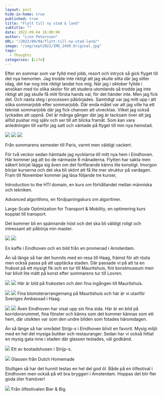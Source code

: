 ```yaml
---
layout: post
hide-in-home: true
published: true
title: "Flytt till ny stad & land"
subtitle: ""
date: 2022-09-04 16:00:00
author: "Linn Petersson"
URL: "/2022/09/04/flytt-till-ny-stad-land/"
image: "/img/sept2022/IMG_2499_Original.jpg"
tags:
  - Thoughts
categories: [Life]
---
```


Efter en sommar som var fylld med jobb, resort och intryck så gick flyget till det nya hemorten. Jag trodde inte riktigt att jag skulle sitta där jag sitter idag, det har nog inte riktigt landat hos mig. När jag i oktober fyllde i ansökan med tio olika skolor för att studera utomlands så trodde jag inte riktigt att jag skulle få mitt första hands val, för det händer inte. Men jag fick det. Och nästa steg i processen påbörjades. Samtidigt var jag mitt upp i att söka sommarjobb efter sommarjobb. Där enda målet var att jag ville ha ett teknisk sommarjobb där jag fick chansen att utvecklas. Vilket jag också lyckades att uppnå. Det är många gånger där jag är tacksam över att jag alltid pushar mig själv och ser till att blicka framåt. Som kan vara anledningen till varför jag satt och väntade på flyget till min nya hemstad.

![](/img/sept2022/IMG_1698_Original.jpg)
![](/img/sept2022/IMG_2949_Original.jpg)
![](/img/sept2022/IMG_1425_Original.jpg)

Från sommarens semester till Paris, varmt men väldigt vackert.

För två veckor sedan hämtade jag nycklarna till mitt nya hem i Eindhoven. Här kommer jag att bo de närmaste 6 månaderna. Flytten har sakta men säkert börjat lägga sig även om det fortfarande känns lite konstigt. Imorgon börjar kurserna och det ska bli skönt att få lite mer struktur på vardagen. Fram till November kommer jag läsa följande tre kurser,

Introduction to the HTI domain, en kurs om förhållandet mellan människa och tekniken.

Advanced algorithms, en fördjupningskurs om algoritmer.

Large-Scale Optimization for Transport & Mobility, en optimering kurs kopplat till transport.

Det kommer bli en spännande höst och det ska bli väldigt roligt och intressant att påbörja min master.

![](/img/sept2022/IMG_2586_Original.jpg)
![](/img/sept2022/DSC06994_Original.jpg)

En kaffe i Eindhoven och en bild från en promenad i Amsterdam.

Än så länge så har det hunnits med en resa till Haag, främst för att rösta men också passa på att upptäcka staden. Där passade vi på att ta en frukost på ett mysigt fik och en tur till Mauritshuis, fint konstmuseum men har blivit lite mätt på konst efter sommarens tur till Lovren.

![](/img/sept2022/IMG_2372_Original.jpg)
![](/img/sept2022/DSC07081_Original.jpg)
Här är bild på frukosten och den fina ingången till Mauritshuis.

![](/img/sept2022/IMG_2390_Original.jpg)
![](/img/sept2022/IMG_2496_Original.jpg)
Fina blomsterarrangemang på Mauritshuis och här är vi utanför Sveriges Ambassad i Haag.

![](/img/sept2022/IMG_2320_Original.jpg)
![](/img/sept2022/IMG_2514_Original.jpg)
Även Eindhoven har visat upp sin fina sida. Här är en bild på korridorsrummet, fina fönster och känns som det kommer kännas som ett hem, där utsikten var som den undre bilden som fotades häromdagen.

Än så länge så har området Strijp-s i Eindhoven blivit en favorit. Mysig miljö med en hel del mysiga butiker och restauranger. Sedan har vi också hittat en mysig gata inne i staden där glassen testades, väl godkänd.

![](/img/sept2022/IMG_2499_Original.jpg)
Ett av bostadshusen i Strijp-s.

![](/img/sept2022/IMG_2563_Original.jpg)
Glassen från Dutch Homemade

Slutligen så har det hunnit testas en hel del god öl. Både på en ölfestival i Eindhoven men också på ett bra bryggeri i Amsterdam. Hoppas det blir fler goda öler framöver!

![](/img/sept2022/B09EEBF5-643F-4EF0-A0AA-A6DE4CDED98C_Original.jpg)
Från ölfestivalen Bier & Big.
